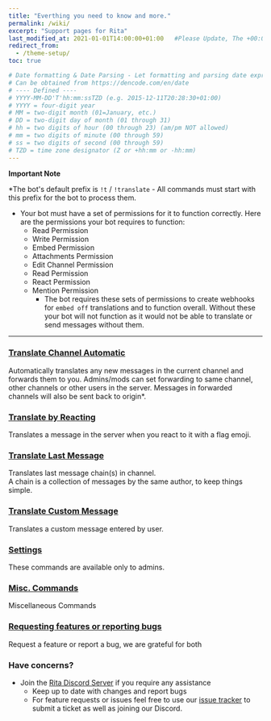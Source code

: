```yaml
---
title: "Everthing you need to know and more."
permalink: /wiki/
excerpt: "Support pages for Rita"
last_modified_at: 2021-01-01T14:00:00+01:00   #Please Update, The +00:00 is the Time Zone difference
redirect_from:
  - /theme-setup/
toc: true

# Date formatting & Date Parsing - Let formatting and parsing date expressed in ISO8601 format.
# Can be obtained from https://dencode.com/en/date
# ---- Defined ----
# YYYY-MM-DD'T'hh:mm:ssTZD (e.g. 2015-12-11T20:28:30+01:00)
# YYYY = four-digit year
# MM = two-digit month (01=January, etc.)
# DD = two-digit day of month (01 through 31)
# hh = two digits of hour (00 through 23) (am/pm NOT allowed)
# mm = two digits of minute (00 through 59)
# ss = two digits of second (00 through 59)
# TZD = time zone designator (Z or +hh:mm or -hh:mm)
---
```


**Important Note**

*The bot's default prefix is `!t` / `!translate` - All commands must start with this prefix for the bot to process them.

* Your bot must have a set of permissions for it to function correctly. Here are the permissions your bot requires to function:
  * Read Permission
  * Write Permission
  * Embed Permission
  * Attachments Permission
  * Edit Channel Permission
  * Read Permission
  * React Permission
  * Mention Permission
    * The bot requires these sets of permissions to create webhooks for `embed off` translations and to function overall. Without these your bot will not function as it would not be able to translate or send messages without them. 

----

### [Translate Channel Automatic](/trans-auto/)
Automatically translates any new messages in the current channel and forwards them to you. Admins/mods can set forwarding to same channel, other channels or other users in the server. Messages in forwarded channels will also be sent back to origin*.

### [Translate by Reacting](/trans-reac/)
Translates a message in the server when you react to it with a flag emoji.

### [Translate Last Message](/trans-last/)
Translates last message chain(s) in channel.  
A chain is a collection of messages by the same author, to keep things simple.

### [Translate Custom Message](/trans-cust/)
Translates a custom message entered by user.

### [Settings](/trans-sett/)
These commands are available only to admins.

### [Misc. Commands](/trans-misc/)
Miscellaneous Commands

### [Requesting features or reporting bugs](https://github.com/ZyC0R3/Rita/issues)
Request a feature or report a bug, we are grateful for both

### Have concerns? 
* Join the [Rita Discord Server](https://discord.gg/mgNR64R) if you require any assistance
  * Keep up to date with changes and report bugs
  * For feature requests or issues feel free to use our [issue tracker](https://github.com/ZyC0R3/Rita/issues) to submit a ticket as well as joining our Discord.  
